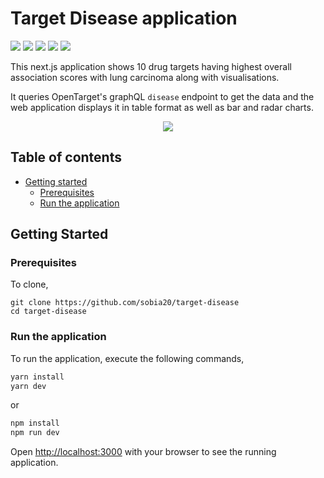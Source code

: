 # Target Disease application
<img src="https://img.shields.io/badge/react-%2320232a.svg?style=for-the-badge&logo=react&logoColor=%2361DAFB"> <img src="https://img.shields.io/badge/MUI-%230081CB.svg?style=for-the-badge&logo=mui&logoColor=white"/> <img src="https://img.shields.io/badge/Next-black?style=for-the-badge&logo=next.js&logoColor=white"/> <img src="https://img.shields.io/badge/chart.js-F5788D.svg?style=for-the-badge&logo=chart.js&logoColor=white"/> <img src="https://img.shields.io/badge/-ApolloGraphQL-311C87?style=for-the-badge&logo=apollo-graphql"/>

This next.js application shows 10 drug targets having highest overall association scores with lung carcinoma along with visualisations. 

It queries OpenTarget's graphQL ``disease`` endpoint to get the data and the web application displays it in table format as well as bar and radar charts. 

<div align="center">
<img src="https://github.com/sobia20/target-disease/assets/23616603/686f6f23-4bd4-4a3f-978e-d8b1580a356a"/>
</div>

## Table of contents
- [Getting started](#getting-started)
   - [Prerequisites](#prerequisites)
   - [Run the application](#run-the-application)

## Getting Started
### Prerequisites

To clone, 
```
git clone https://github.com/sobia20/target-disease
cd target-disease
```
### Run the application

To run the application, execute the following commands,

```bash
yarn install
yarn dev
```
or 
```bash
npm install
npm run dev
```

Open [http://localhost:3000](http://localhost:3000) with your browser to see the running application.
